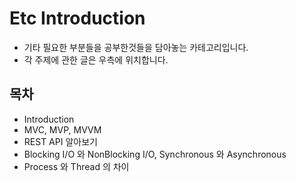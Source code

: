 # Etc Introduction

* 기타 필요한 부분들을 공부한것들을 담아놓는 카테고리입니다.  
* 각 주제에 관한 글은 우측에 위치합니다.


## 목차
* Introduction
* MVC, MVP, MVVM
* REST API 알아보기
* Blocking I/O 와 NonBlocking I/O, Synchronous 와 Asynchronous
* Process 와 Thread 의 차이
